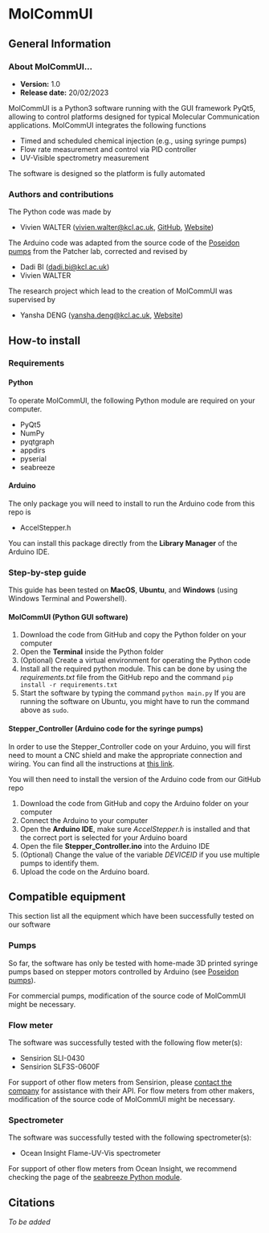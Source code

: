 # MolCommUI
 
## General Information

### About MolCommUI...
- **Version:** 1.0
- **Release date:** 20/02/2023

MolCommUI is a Python3 software running with the GUI framework PyQt5, allowing to control platforms designed for typical Molecular Communication applications.
MolCommUI integrates the following functions
- Timed and scheduled chemical injection (e.g., using syringe pumps)
- Flow rate measurement and control via PID controller
- UV-Visible spectrometry measurement

The software is designed so the platform is fully automated

### Authors and contributions
The Python code was made by
- Vivien WALTER (vivien.walter@kcl.ac.uk, [GitHub](https://github.com/vivien-walter), [Website](https://vivien-walter.github.io))

The Arduino code was adapted from the source code of the [Poseidon pumps](https://pachterlab.github.io/poseidon/) from the Patcher lab, corrected and revised by
- Dadi BI (dadi.bi@kcl.ac.uk)
- Vivien WALTER

The research project which lead to the creation of MolCommUI was supervised by 
- Yansha DENG (yansha.deng@kcl.ac.uk, [Website](https://www.yanshadeng.org))

## How-to install

### Requirements

#### Python
To operate MolCommUI, the following Python module are required on your computer.
- PyQt5
- NumPy
- pyqtgraph
- appdirs
- pyserial
- seabreeze

#### Arduino
The only package you will need to install to run the Arduino code from this repo is
- AccelStepper.h

You can install this package directly from the **Library Manager** of the Arduino IDE.

### Step-by-step guide
This guide has been tested on **MacOS**, **Ubuntu**, and **Windows** (using Windows Terminal and Powershell).

#### MolCommUI (Python GUI software)

1. Download the code from GitHub and copy the Python folder on your computer
2. Open the **Terminal** inside the Python folder
3. (Optional) Create a virtual environment for operating the Python code
4. Install all the required python module. This can be done by using the *requirements.txt* file from the GitHub repo and the command 
`pip install -r requirements.txt`
5. Start the software by typing the command
`python main.py`
If you are running the software on Ubuntu, you might have to run the command above as `sudo`.

#### Stepper\_Controller (Arduino code for the syringe pumps)
In order to use the Stepper\_Controller code on your Arduino, you will first need to mount a CNC shield and make the appropriate connection and wiring. You can find all the instructions at [this link](https://pachterlab.github.io/poseidon/hardware).

You will then need to install the version of the Arduino code from our GitHub repo
1. Download the code from GitHub and copy the Arduino folder on your computer
2. Connect the Arduino to your computer
3. Open the **Arduino IDE**, make sure *AccelStepper.h* is installed and that the correct port is selected for your Arduino board
4. Open the file **Stepper\_Controller.ino** into the Arduino IDE
5. (Optional) Change the value of the variable *DEVICEID* if you use multiple pumps to identify them.
6. Upload the code on the Arduino board.

## Compatible equipment
This section list all the equipment which have been successfully tested on our software

### Pumps
So far, the software has only be tested with home-made 3D printed syringe pumps based on stepper motors controlled by Arduino (see [Poseidon pumps](https://pachterlab.github.io/poseidon/)).

For commercial pumps, modification of the source code of MolCommUI might be necessary.

### Flow meter
The software was successfully tested with the following flow meter(s):
- Sensirion SLI-0430
- Sensirion SLF3S-0600F

For support of other flow meters from Sensirion, please [contact the company](https://sensirion.com) for assistance with their API.
For flow meters from other makers, modification of the source code of MolCommUI might be necessary.

### Spectrometer
The software was successfully tested with the following spectrometer(s):
- Ocean Insight Flame-UV-Vis spectrometer

For support of other flow meters from Ocean Insight, we recommend checking the page of the [seabreeze Python module](https://github.com/ap--/python-seabreeze).

## Citations
*To be added*
